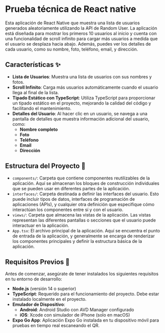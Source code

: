# Prueba técnica de React native

Esta aplicación de React Native que muestra una lista de usuarios generados aleatoriamente utilizando la API de Random User. La aplicación está diseñada para mostrar los primeros 10 usuarios al inicio y cuenta con una funcionalidad de scroll infinito para cargar más usuarios a medida que el usuario se desplaza hacia abajo. Además, puedes ver los detalles de cada usuario, como su nombre, foto, teléfono, email, y dirección.

## Características ✨

- **Lista de Usuarios**: Muestra una lista de usuarios con sus nombres y fotos.
- **Scroll Infinito**: Carga más usuarios automáticamente cuando el usuario llega al final de la lista.
-  **Tipado Estático con TypeScript**: Utiliza TypeScript para proporcionar un tipado estático en el proyecto, mejorando la calidad del código y facilitando el mantenimiento.
- **Detalles del Usuario**: Al hacer clic en un usuario, se navega a una pantalla de detalles que muestra información adicional del usuario, como:
  - **Nombre completo**
  - **Foto**
  - **Teléfono**
  - **Email**
  - **Dirección**
  

## Estructura del Proyecto 🛞

  - `components/`: Carpeta que contiene componentes reutilizables de la aplicación. Aquí se almacenan los bloques de construcción individuales que se pueden usar en diferentes partes de la aplicación.
  - `interfaces/`: Carpeta destinada a definir las interfaces del usuario. Esto puede incluir tipos de datos, interfaces de programación de aplicaciones (APIs), y cualquier otra definición que especifique cómo interactúan los componentes entre sí y con el usuario.
  - `views/`: Carpeta que almacena las vistas de la aplicación. Las vistas representan las diferentes pantallas o secciones que el usuario puede interactuar en la aplicación.
  - `App.tsx`: El archivo principal de la aplicación. Aquí se encuentra el punto de entrada de la aplicación, y generalmente se encarga de renderizar los componentes principales y definir la estructura básica de la aplicación.


## Requisitos Previos 🧩

Antes de comenzar, asegúrate de tener instalados los siguientes requisitos en tu entorno de desarrollo:

- **Node.js** (versión 14 o superior)
- **TypeScript**: Requerido para el funcionamiento del proyecto. Debe estar instalado localmente en el proyecto.
- **Emulador de Dispositivo**:
  - **Android**: Android Studio con AVD Manager configurado
  - **iOS**: Xcode con simulador de iPhone (solo en macOS)
- **Expo Go App**: Aplicación Expo Go instalada en tu dispositivo móvil para pruebas en tiempo real escaneando el QR.
